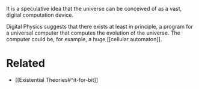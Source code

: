 It is a speculative idea that the universe can be conceived of as a vast, digital computation device.

Digital Physics suggests that there exists at least in principle, a program for a universal computer that computes the evolution of the universe. The computer could be, for example, a huge [[cellular automaton]].
# Related
- [[Existential Theories#^it-for-bit]]